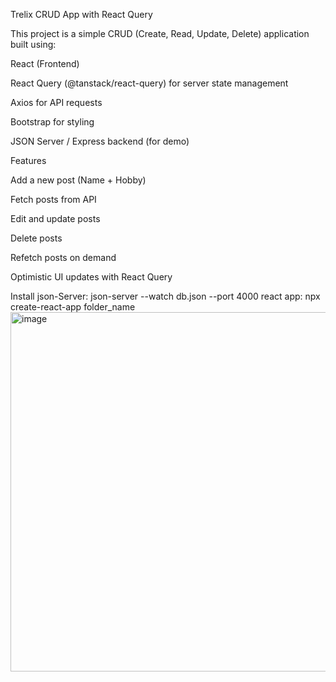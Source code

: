 Trelix CRUD App with React Query

This project is a simple CRUD (Create, Read, Update, Delete) application built using:

 React (Frontend)

 React Query (@tanstack/react-query) for server state management

 Axios for API requests

 Bootstrap for styling

 JSON Server / Express backend (for demo)

Features

 Add a new post (Name + Hobby)

 Fetch posts from API

 Edit and update posts

 Delete posts

 Refetch posts on demand

 Optimistic UI updates with React Query

Install json-Server:  json-server --watch db.json --port 4000
react app: npx create-react-app folder_name
<img width="1366" height="575" alt="image" src="https://github.com/user-attachments/assets/804d71a6-8e4e-4e7f-a16c-b98dda9f61d2" />
